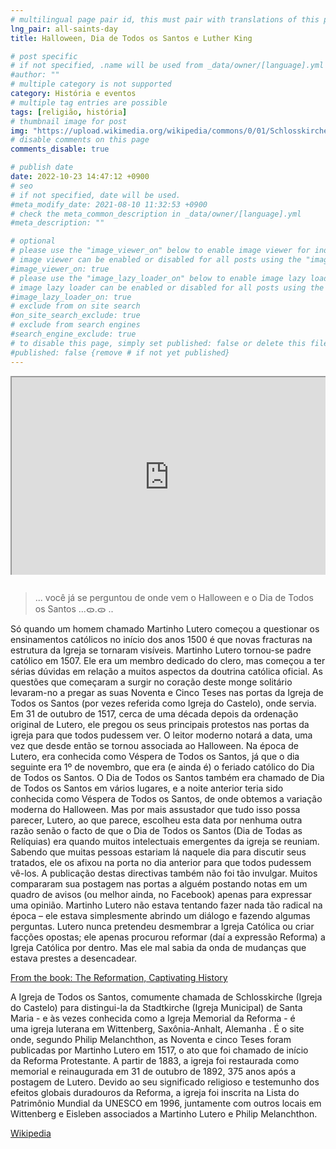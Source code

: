 ```yaml
---
# multilingual page pair id, this must pair with translations of this page. (This name must be unique)
lng_pair: all-saints-day
title: Halloween, Dia de Todos os Santos e Luther King

# post specific
# if not specified, .name will be used from _data/owner/[language].yml
#author: ""
# multiple category is not supported
category: História e eventos
# multiple tag entries are possible
tags: [religião, história]
# thumbnail image for post
img: "https://upload.wikimedia.org/wikipedia/commons/0/01/Schlosskirche_Wittenberg.jpg"
# disable comments on this page
comments_disable: true

# publish date
date: 2022-10-23 14:47:12 +0900
# seo
# if not specified, date will be used.
#meta_modify_date: 2021-08-10 11:32:53 +0900
# check the meta_common_description in _data/owner/[language].yml
#meta_description: ""

# optional
# please use the "image_viewer_on" below to enable image viewer for individual pages or posts (_posts/ or [language]/_posts folders).
# image viewer can be enabled or disabled for all posts using the "image_viewer_posts: true" setting in _data/conf/main.yml.
#image_viewer_on: true
# please use the "image_lazy_loader_on" below to enable image lazy loader for individual pages or posts (_posts/ or [language]/_posts folders).
# image lazy loader can be enabled or disabled for all posts using the "image_lazy_loader_posts: true" setting in _data/conf/main.yml.
#image_lazy_loader_on: true
# exclude from on site search
#on_site_search_exclude: true
# exclude from search engines
#search_engine_exclude: true
# to disable this page, simply set published: false or delete this file
#published: false {remove # if not yet published}
---
```


<div style="position:relative;padding-bottom:56.25%;padding-top:35px;height:0;margin-bottom:2em;overflow:hidden">
    <iframe style="position:absolute;top:0;left:0;width:100%;height:100%"  src="https://www.youtube.com/embed/fzR66uj67Vw?si=th2u9srWILvNcd8g" title="YouTube video player"  allowfullscreen>
    </iframe>
</div>

<!--
> ... have you ever wondered  where halloween and > All Saints Day originate from ...ᯣ.ᯣ ..

It wasn’t until a man named Martin Luther began to question Catholic teachings in the early 1500s that new fractures in the church structure became visible. Martin Luther became a Catholic priest in 1507. He was a dedicated member of the clergy but began to have serious misgivings with many aspects of official Catholic doctrine. The questions that began to arise in the heart of this lone monk led to him famously nailing his Ninety-five Theses to the doors of All Saints’ Church (sometimes referred to as Castle Church) where he served. On October 31, 1517, about a decade after Luther’s original ordination, he nailed his chief protests to the church doors for all to see. The modern reader will note the date since it has since become associated with Halloween. Back in Luther’s day, it was known as All Saints’ Eve since the following day was November 1, which was (and still is) the Catholic holiday of All Saints’ Day. All Saints’ Day was also called All Hallows’ Day in various quarters, and the night before would have been known as All Hallows’ Eve, from which we get the modern variation of Halloween. But as spooky as all that might sound, Luther, it seems, chose this date for no other reason than the fact that All Saints’ Day (All Hallows’ Day) was when many budding intellectuals of the church would meet. Knowing many people would be there on that day to discuss his treatises, he posted them on the door the day before so everyone would be sure to see them. The posting of these directives was not that unusual, either. Many have likened his posting on the doors to someone posting notes on a bulletin board (or better yet, on Facebook) just to air an opinion. Martin Luther wasn’t trying to do anything all that radical at the time—he was simply opening a dialogue and asking a few questions. Luther never intended to break up the Catholic Church or create opposing factions; he just sought to reform (hence the phrase Reformation) the Catholic Church from within. But little did he know the tidal wave of change he was about to unleash. -->

> ... você já se perguntou de onde vem o
> Halloween e o Dia de Todos os Santos ...ᯣ.ᯣ ..

Só quando um homem chamado Martinho Lutero começou a questionar os ensinamentos católicos no início dos anos 1500 é que novas fracturas na estrutura da Igreja se tornaram visíveis. Martinho Lutero tornou-se padre católico em 1507. Ele era um membro dedicado do clero, mas começou a ter sérias dúvidas em relação a muitos aspectos da doutrina católica oficial. As questões que começaram a surgir no coração deste monge solitário levaram-no a pregar as suas Noventa e Cinco Teses nas portas da Igreja de Todos os Santos (por vezes referida como Igreja do Castelo), onde servia. Em 31 de outubro de 1517, cerca de uma década depois da ordenação original de Lutero, ele pregou os seus principais protestos nas portas da igreja para que todos pudessem ver. O leitor moderno notará a data, uma vez que desde então se tornou associada ao Halloween. Na época de Lutero, era conhecida como Véspera de Todos os Santos, já que o dia seguinte era 1º de novembro, que era (e ainda é) o feriado católico do Dia de Todos os Santos. O Dia de Todos os Santos também era chamado de Dia de Todos os Santos em vários lugares, e a noite anterior teria sido conhecida como Véspera de Todos os Santos, de onde obtemos a variação moderna do Halloween. Mas por mais assustador que tudo isso possa parecer, Lutero, ao que parece, escolheu esta data por nenhuma outra razão senão o facto de que o Dia de Todos os Santos (Dia de Todas as Relíquias) era quando muitos intelectuais emergentes da igreja se reuniam. Sabendo que muitas pessoas estariam lá naquele dia para discutir seus tratados, ele os afixou na porta no dia anterior para que todos pudessem vê-los. A publicação destas directivas também não foi tão invulgar. Muitos compararam sua postagem nas portas a alguém postando notas em um quadro de avisos (ou melhor ainda, no Facebook) apenas para expressar uma opinião. Martinho Lutero não estava tentando fazer nada tão radical na época – ele estava simplesmente abrindo um diálogo e fazendo algumas perguntas. Lutero nunca pretendeu desmembrar a Igreja Católica ou criar facções opostas; ele apenas procurou reformar (daí a expressão Reforma) a Igreja Católica por dentro. Mas ele mal sabia da onda de mudanças que estava prestes a desencadear.

[From the book:
The Reformation, Captivating History ](https://www.wook.pt/livro/the-reformation-captivating-history/26148097)

<!-- All Saints' Church, commonly referred to as Schlosskirche (Castle Church) to distinguish it from the Stadtkirche (Town Church) of St. Mary's – and sometimes known as the Reformation Memorial Church – is a Lutheran church in Wittenberg, Saxony-Anhalt, Germany. It is the site where, according to Philip Melanchthon, the Ninety-five Theses were posted by Martin Luther in 1517, the act that has been called the start of the Protestant Reformation.
From 1883 onwards, the church was restored as a memorial site and re-inaugurated on 31 October 1892, 375 years after Luther's posting. Because of its religious significance and testimony to the lasting global effects of the Reformation, the church was inscribed on the UNESCO World Heritage List in 1996 along with other sites in Wittenberg and Eisleben associated with Martin Luther and Philip Melanchthon. -->

A Igreja de Todos os Santos, comumente chamada de Schlosskirche (Igreja do Castelo) para distingui-la da Stadtkirche (Igreja Municipal) de Santa Maria - e às vezes conhecida como a Igreja Memorial da Reforma - é uma igreja luterana em Wittenberg, Saxônia-Anhalt, Alemanha . É o site onde, segundo Philip Melanchthon, as Noventa e cinco Teses foram publicadas por Martinho Lutero em 1517, o ato que foi chamado de início da Reforma Protestante. A partir de 1883, a igreja foi restaurada como memorial e reinaugurada em 31 de outubro de 1892, 375 anos após a postagem de Lutero. Devido ao seu significado religioso e testemunho dos efeitos globais duradouros da Reforma, a igreja foi inscrita na Lista do Patrimônio Mundial da UNESCO em 1996, juntamente com outros locais em Wittenberg e Eisleben associados a Martinho Lutero e Philip Melanchthon.

[Wikipedia](https://en.wikipedia.org/wiki/All_Saints%27_Church,_Wittenberg)
